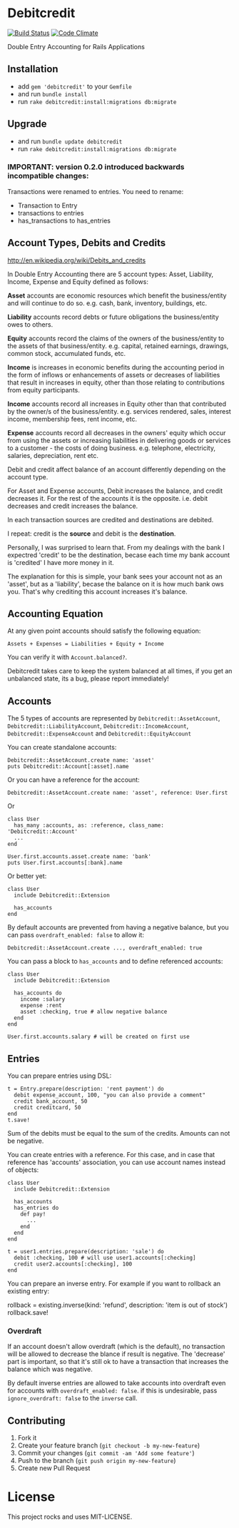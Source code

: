# Debitcredit

[![Build Status](https://travis-ci.org/vitaly/debitcredit.png)](https://travis-ci.org/vitaly/debitcredit)
[![Code Climate](https://codeclimate.com/github/vitaly/debitcredit.png)](https://codeclimate.com/github/vitaly/debitcredit)

Double Entry Accounting for Rails Applications

## Installation

* add `gem 'debitcredit'` to your `Gemfile`
* and run `bundle install`
* run `rake debitcredit:install:migrations db:migrate`

## Upgrade

* and run `bundle update debitcredit`
* run `rake debitcredit:install:migrations db:migrate`

### IMPORTANT: version 0.2.0 introduced backwards incompatible changes:

Transactions were renamed to entries. You need to rename:

* Transaction to Entry
* transactions to entries
* has_transactions to has_entries

## Account Types, Debits and Credits

<http://en.wikipedia.org/wiki/Debits_and_credits>

In Double Entry Accounting there are 5 account types: Asset, Liability, Income,
Expense and Equity defined as follows:

**Asset** accounts are economic resources which benefit the business/entity and
will continue to do so. e.g. cash, bank, inventory, buildings, etc.

**Liability** accounts record debts or future obligations the business/entity
owes to others.

**Equity** accounts record the claims of the owners of the business/entity to
the assets of that business/entity. e.g. capital, retained earnings, drawings,
common stock, accumulated funds, etc.

**Income** is increases in economic benefits during the accounting period in
the form of inflows or enhancements of assets or decreases of liabilities that
result in increases in equity, other than those relating to contributions from
equity participants.

**Income** accounts record all increases in Equity other than that contributed
by the owner/s of the business/entity. e.g. services rendered, sales, interest
income, membership fees, rent income, etc.

**Expense** accounts record all decreases in the owners' equity which occur
from using the assets or increasing liabilities in delivering goods or services
to a customer - the costs of doing business. e.g. telephone, electricity,
salaries, depreciation, rent etc.



Debit and credit affect balance of an account differently depending on the
account type.

For Asset and Expense accounts, Debit increases the balance, and credit
decreases it. For the rest of the accounts it is the opposite. i.e. debit
decreases and credit increases the balance.

In each transaction sources are credited and destinations are debited.

I repeat: credit is the **source** and debit is the **destination**.

Personally, I was surprised to learn that. From my dealings with the bank I
expectred 'credit' to be the destination, becase each time my bank account is
'credited' I have more money in it.

The explanation for this is simple, your bank sees your account not as an
'asset', but as a 'liability', becase the balance on it is how much bank ows
you. That's why crediting this account increases it's balance.

## Accounting Equation

At any given point accounts should satisfy the following equation:

    Assets + Expenses = Liabilities + Equity + Income

You can verify it with `Account.balanced?`.

Debitcredit takes care to keep the system balanced at all times, if you get an
unbalanced state, its a bug, please report immediately!

## Accounts

The 5 types of accounts are represented by `Debitcredit::AssetAccount`,
`Debitcredit::LiabilityAccount`, `Debitcredit::IncomeAccount`, `Debitcredit::ExpenseAccount` and `Debitcredit::EquityAccount`

You can create standalone accounts:

    Debitcredit::AssetAccount.create name: 'asset'
    puts Debitcredit::Account[:asset].name

Or you can have a reference for the account:

    Debitcredit::AssetAccount.create name: 'asset', reference: User.first

Or

    class User
      has_many :accounts, as: :reference, class_name: 'Debitcredit::Account'
      ...
    end

    User.first.accounts.asset.create name: 'bank'
    puts User.first.accounts[:bank].name

Or better yet:

    class User
      include Debitcredit::Extension

      has_accounts
    end

By default accounts are prevented from having a negative balance, but you can
pass `overdraft_enabled: false` to allow it:

    Debitcredit::AssetAccount.create ..., overdraft_enabled: true

You can pass a block to `has_accounts` and to define referenced accounts:

    class User
      include Debitcredit::Extension

      has_accounts do
        income :salary
        expense :rent
        asset :checking, true # allow negative balance
      end
    end

    User.first.accounts.salary # will be created on first use

## Entries

You can prepare entries using DSL:

    t = Entry.prepare(description: 'rent payment') do
      debit expense_account, 100, "you can also provide a comment"
      credit bank_account, 50
      credit creditcard, 50
    end
    t.save!

Sum of the debits must be equal to the sum of the credits. Amounts can not be
negative.

You can create entries with a reference. For this case, and in case that
reference has 'accounts' association, you can use account names instead of objects:

    class User
      include Debitcredit::Extension

      has_accounts
      has_entries do
        def pay!
          ...
        end
      end
    end

    t = user1.entries.prepare(description: 'sale') do
      debit :checking, 100 # will use user1.accounts[:checking]
      credit user2.accounts[:checking], 100
    end

You can prepare an inverse entry. For example if you want to rollback an
existing entry:

rollback = existing.inverse(kind: 'refund', description: 'item is out of stock')
rollback.save!

### Overdraft

If an account doesn't allow overdraft (which is the default), no transaction
will be allowed to decrease the blance if result is negative. The 'decrease'
part is important, so that it's still ok to have a transaction that increases
the balance which was negative.

By default inverse entries are allowed to take accounts into overdraft even for
accounts with `overdraft_enabled: false`.  if this is undesirable, pass
`ignore_overdraft: false` to the `inverse` call.

## Contributing

1. Fork it
2. Create your feature branch (`git checkout -b my-new-feature`)
3. Commit your changes (`git commit -am 'Add some feature'`)
4. Push to the branch (`git push origin my-new-feature`)
5. Create new Pull Request

# License

This project rocks and uses MIT-LICENSE.